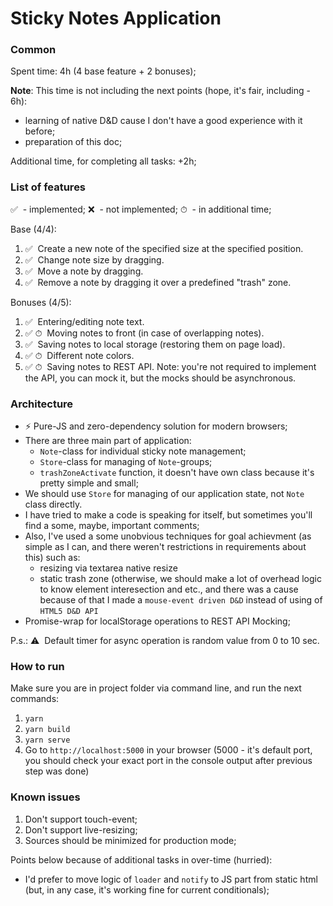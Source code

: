 # Sticky Notes Application

### Common
Spent time: 4h (4 base feature + 2 bonuses);

**Note**: This time is not including the next points (hope, it's fair, including - 6h):
 * learning of native D&D cause I don't have a good experience with it before;
 * preparation of this doc;

Additional time, for completing all tasks: +2h; 

### **List of features**
 ✅	&nbsp;- implemented;
 ❌	&nbsp;- not implemented;
 ⏱ &nbsp;- in additional time;
 
 Base (4/4):
 1. ✅	&nbsp;Create a new note of the specified size at the specified position.
 2. ✅	&nbsp;Change note size by dragging.
 3. ✅	&nbsp;Move a note by dragging.
 4. ✅	&nbsp;Remove a note by dragging it over a predefined "trash" zone.
 
 Bonuses (4/5): 
 1. ✅	&nbsp;Entering/editing note text. 
 2. ✅&nbsp;⏱	&nbsp;Moving notes to front (in case of overlapping notes). 
 3. ✅	&nbsp;Saving notes to local storage (restoring them on page load). 
 4. ✅&nbsp;⏱	&nbsp;Different note colors. 
 5. ✅&nbsp;⏱	&nbsp;Saving notes to REST API. Note: you're not required to implement the API, you can mock it, but the mocks should be asynchronous. 


### **Architecture**
* ⚡&nbsp;Pure-JS and zero-dependency solution for modern browsers;
* There are three main part of application: 
    * `Note`-class for individual sticky note management;
    * `Store`-class for managing of `Note`-groups; 
    * `trashZoneActivate` function, it doesn't have own class because it's pretty simple and small;
* We should use `Store` for managing of our application state, not `Note` class directly.
* I have tried to make a code is speaking for itself, but sometimes you'll find a some, maybe, important comments;
* Also, I've used a some unobvious techniques for goal achievment (as simple as I can, and there weren't restrictions in requirements about this) such as: 
    * resizing via textarea native resize
    * static trash zone (otherwise, we should make a lot of overhead logic to know element interesection and etc., and there was a cause because of that I made a `mouse-event driven D&D` instead of using of `HTML5 D&D API`
* Promise-wrap for localStorage operations to REST API Mocking;

P.s.: ⚠️&nbsp; Default timer for async operation is random value from 0 to 10 sec.

### **How to run**
Make sure you are in project folder via command line, and run the next commands:
1. `yarn`
2. `yarn build`
3. `yarn serve`
4. Go to `http://localhost:5000` in your browser (5000 - it's default port, you should check your exact port in the console output after previous step was done)

### **Known issues**
1. Don't support touch-event;
2. Don't support live-resizing;
3. Sources should be minimized for production mode;

Points below because of additional tasks in over-time (hurried):
* I'd prefer to move logic of `loader` and `notify` to JS part from static html (but, in any case, it's working fine for current conditionals);
